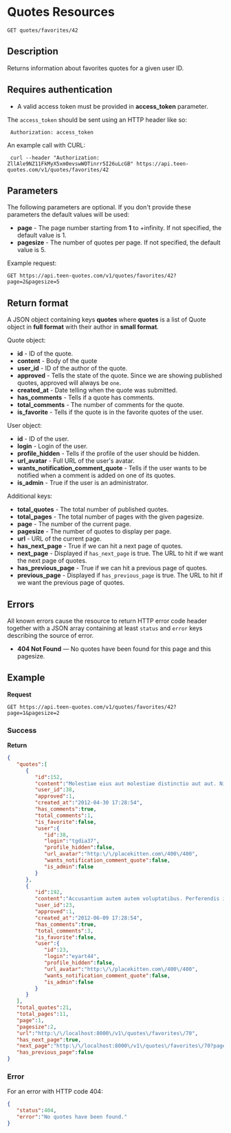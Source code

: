 # Quotes Resources

    GET quotes/favorites/42

## Description
Returns information about favorites quotes for a given user ID.

## Requires authentication
* A valid access token must be provided in **access_token** parameter.

The `access_token` should be sent using an HTTP header like so:

     Authorization: access_token

An example call with CURL:

     curl --header "Authorization: ZllAle9NZ11FkMyX5xm0evswWOTinrr5I26uLcGB" https://api.teen-quotes.com/v1/quotes/favorites/42

## Parameters
The following parameters are optional. If you don't provide these parameters the default values will be used:

- **page** - The page number starting from **1** to +infinity. If not specified, the default value is 1.
- **pagesize** - The number of quotes per page. If not specified, the default value is 5.

Example request:

    GET https://api.teen-quotes.com/v1/quotes/favorites/42?page=2&pagesize=5

## Return format
A JSON object containing keys **quotes** where **quotes** is a list of Quote object in **full format** with their author in **small format**.

Quote object:

- **id** - ID of the quote.
- **content** - Body of the quote
- **user_id** - ID of the author of the quote.
- **approved** - Tells the state of the quote. Since we are showing published quotes, approved will always be `one`.
- **created_at** - Date telling when the quote was submitted.
- **has_comments** - Tells if a quote has comments.
- **total_comments** - The number of comments for the quote.
- **is_favorite** - Tells if the quote is in the favorite quotes of the user.


User object:

- **id** - ID of the user.
- **login** - Login of the user.
- **profile_hidden** - Tells if the profile of the user should be hidden.
- **url_avatar** - Full URL of the user's avatar.
- **wants_notification_comment_quote** - Tells if the user wants to be notified when a comment is added on one of its quotes.
- **is_admin** - True if the user is an administrator.

Additional keys:

- **total_quotes** - The total number of published quotes.
- **total_pages** - The total number of pages with the given pagesize.
- **page** - The number of the current page.
- **pagesize** - The number of quotes to display per page.
- **url** - URL of the current page.
- **has_next_page** - True if we can hit a next page of quotes.
- **next_page** - Displayed if `has_next_page` is true. The URL to hit if we want the next page of quotes.
- **has_previous_page** - True if we can hit a previous page of quotes.
- **previous_page** - Displayed if `has_previous_page` is true. The URL to hit if we want the previous page of quotes.

## Errors
All known errors cause the resource to return HTTP error code header together with a JSON array containing at least `status` and `error` keys describing the source of error.

- **404 Not Found** — No quotes have been found for this page and this pagesize.

## Example
**Request**

    GET https://api.teen-quotes.com/v1/quotes/favorites/42?page=1&pagesize=2

### Success
**Return**
``` json
{
   "quotes":[
      {
         "id":152,
         "content":"Molestiae eius aut molestiae distinctio aut aut. Nihil consequuntur omnis dolores autem adipisci vel recusandae id. Quisquam veritatis similique cum ea aut.",
         "user_id":38,
         "approved":1,
         "created_at":"2012-04-30 17:28:54",
         "has_comments":true,
         "total_comments":1,
         "is_favorite":false,
         "user":{
            "id":38,
            "login":"tgdia37",
            "profile_hidden":false,
            "url_avatar":"http:\/\/placekitten.com\/400\/400",
            "wants_notification_comment_quote":false,
            "is_admin":false
         }
      },
      {
         "id":192,
         "content":"Accusantium autem autem voluptatibus. Perferendis itaque unde aperiam et. Voluptatem debitis ea nulla vero.",
         "user_id":23,
         "approved":1,
         "created_at":"2012-06-09 17:28:54",
         "has_comments":true,
         "total_comments":3,
         "is_favorite":false,
         "user":{
            "id":23,
            "login":"eyart44",
            "profile_hidden":false,
            "url_avatar":"http:\/\/placekitten.com\/400\/400",
            "wants_notification_comment_quote":false,
            "is_admin":false
         }
      }
   ],
   "total_quotes":21,
   "total_pages":11,
   "page":1,
   "pagesize":2,
   "url":"http:\/\/localhost:8000\/v1\/quotes\/favorites\/70",
   "has_next_page":true,
   "next_page":"http:\/\/localhost:8000\/v1\/quotes\/favorites\/70?page=2&pagesize=2",
   "has_previous_page":false
}
```

### Error
For an error with HTTP code 404:
``` json
{
   "status":404,
   "error":"No quotes have been found."
}
```